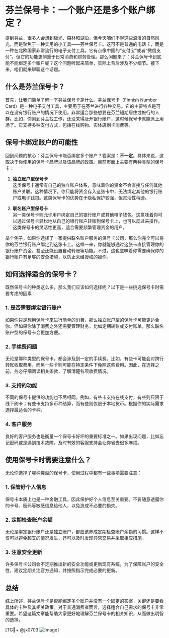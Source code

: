 # 芬兰保号卡：一个账户还是多个账户绑定？

提到芬兰，很多人会想到极光、森林和湖泊，但今天咱们不聊这些浪漫的自然风光，而是聚焦于一种实用的小工具——芬兰保号卡。这可不是普通的电话卡，而是一种在北欧国家非常流行的电子支付工具。它有点像中国的“支付宝”或者“微信支付”，但它的功能更侧重于日常消费和财务管理。那么问题来了：芬兰保号卡到底能不能绑定多个账户呢？这个问题听起来简单，实际上背后涉及不少细节。接下来，咱们就来聊聊这个话题。

## 什么是芬兰保号卡？

首先，让我们简单了解一下芬兰保号卡是什么。芬兰保号卡（Finnish Number Card）是一种电子支付工具，主要用于在芬兰进行各种交易。它的主要特点是可以在没有银行账户的情况下使用，非常适合那些想要在芬兰短期居住或旅行的人群。比如，你刚到芬兰找工作，还没来得及开银行账户，这时候保号卡就能派上用场了。它支持多种支付方式，包括在线购物、实体店刷卡消费等。

## 保号卡绑定账户的可能性

回到问题的核心：芬兰保号卡能否绑定多个账户？答案是：**不一定**。具体来说，这取决于你使用的保号卡品牌以及该品牌的政策。目前市面上主要有两种类型的保号卡：

1. **独立账户型保号卡**  
   这类保号卡通常有自己的独立账户体系，意味着你的资金不会直接与任何其他账户关联。这种情况下，你只能将资金存入这张卡中，无法绑定其他的银行账户或电子钱包。这类保号卡的优势在于隐私保护较强，但灵活性稍逊。

2. **联名账户型保号卡**  
   另一类保号卡则允许用户绑定自己的银行账户或其他电子钱包。这意味着你可以通过保号卡轻松地从自己的银行账户转账到保号卡上，也可以反过来操作。这类保号卡的灵活性更高，适合需要频繁管理资金的用户。

举个例子，如果你选择了一家提供联名账户服务的保号卡公司，那么你完全可以将你的芬兰银行账户绑定到这张卡上。这样一来，你就能够通过这张卡直接管理你的银行账户资金，甚至还能设置自动转账等功能。不过，这也意味着你需要确保你的银行账户有足够的安全措施，以防止未经授权的操作。

## 如何选择适合的保号卡？

既然保号卡的种类这么多，那么我们应该如何选择呢？以下是一些挑选保号卡时需要考虑的因素：

### 1. 是否需要绑定银行账户
如果你只是想用保号卡来进行简单的消费，那么独立账户型的保号卡可能更适合你。但如果你除了消费之外还需要管理财务，比如定期转账或支付账单，那么联名账户型的保号卡会更加方便。

### 2. 手续费问题
无论是哪种类型的保号卡，都会涉及到一定的手续费。比如，有些卡可能会对跨行转账收取费用，而另一些卡则可能在特定条件下免除这些费用。因此，在选择之前，务必仔细阅读相关条款，了解清楚各项收费情况。

### 3. 支持的功能
不同的保号卡提供的功能也不尽相同。例如，有些卡支持在线支付，有些则只限于线下刷卡；有些卡支持多币种结算，而有些则仅限于本地货币。根据你的实际需求选择最适合的卡种。

### 4. 客户服务
良好的客户服务也是衡量一个保号卡好坏的重要标准之一。如果出现问题，比如忘记密码或是遇到技术故障，及时有效的客服支持会让你省去很多麻烦。

## 使用保号卡时需要注意什么？

无论你选择了哪种类型的保号卡，使用过程中都有一些事项需要注意：

### 1. 保管好个人信息
保号卡本质上也是一种金融工具，因此保护好个人信息至关重要。不要随意透露你的卡号、密码等敏感信息给他人，以免造成不必要的损失。

### 2. 定期检查账户余额
无论是绑定银行账户还是独立账户，都应该养成定期检查账户余额的习惯。这样不仅可以避免超支的情况发生，还可以及时发现异常交易并采取相应措施。

### 3. 注意安全更新
许多保号卡公司会不定期推出新的安全功能或更新现有系统。为了保障账户的安全性，建议定期关注官方通知，并按照指示完成必要的更新。

## 总结

综上所述，芬兰保号卡是否能绑定多个账户并没有一个固定的答案，关键还是要看具体的卡种及其相关政策。对于普通消费者而言，选择适合自己需求的保号卡非常重要。希望这篇文章能帮助大家更好地理解芬兰保号卡的相关知识，从而做出明智的选择。

[TG💪+ @jx0703 ![Image](https://github.com/user-attachments/assets/dbca1d08-cadb-493c-b0ec-ad6f7a83f270)]